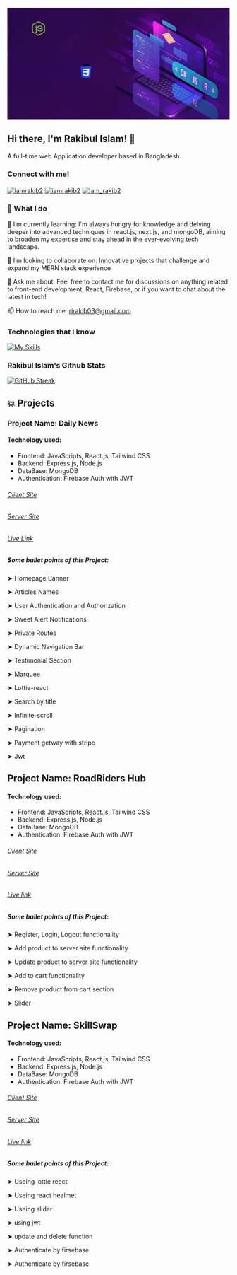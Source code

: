 
![Rakibul Islam!](https://raw.githubusercontent.com/Rakibulislam1/Rakibulislam1/main/assets/Animated-banner.gif "Rakibul Islam")

## Hi there, I'm Rakibul Islam! 👋
A full-time web Application developer based in Bangladesh.

### Connect with me!
<p align="left">
<a href="https://linkedin.com/in/iamrakib2" target="blank"><img align="center" src="https://raw.githubusercontent.com/rahuldkjain/github-profile-readme-generator/master/src/images/icons/Social/linked-in-alt.svg" alt="iamrakib2" height="30" width="40" /></a>
<a href="https://fb.com/iamrakib2" target="blank"><img align="center" src="https://raw.githubusercontent.com/rahuldkjain/github-profile-readme-generator/master/src/images/icons/Social/facebook.svg" alt="iamrakib2" height="30" width="40" /></a>
<a href="https://instagram.com/iam_rakib2" target="blank"><img align="center" src="https://raw.githubusercontent.com/rahuldkjain/github-profile-readme-generator/master/src/images/icons/Social/instagram.svg" alt="iam_rakib2" height="30" width="40" /></a>
</p>

### 🚀 What I do

🌱 I’m currently learning: I'm always hungry for knowledge and delving deeper into advanced techniques in react.js, next.js, and mongoDB, aiming to broaden my expertise and stay ahead in the ever-evolving tech landscape.

👯 I’m looking to collaborate on: Innovative projects that challenge and expand my MERN stack experience

💬 Ask me about:  Feel free to contact me for discussions on anything related to front-end development, React, Firebase, or if you want to chat about the latest in tech!

📫 How to reach me: rirakib03@gmail.com

### Technologies that I know

[![My Skills](https://skillicons.dev/icons?i=html,css,tailwind,bootstrap,js,react,nodejs,express,firebase,mongodb,figma,git,=light)]()


### Rakibul Islam's Github Stats

<p align="left">
<a href="https://git.io/streak-stats"><img src="https://github-readme-streak-stats.herokuapp.com?user=Rakibulislam1&theme=ambient-gradient&hide_border=true" alt="GitHub Streak" /></a>
</p>

## 💥 Projects

### Project Name: Daily News
#### Technology used: 
- Frontend: JavaScripts, React.js, Tailwind CSS
- Backend: Express.js, Node.js
- DataBase: MongoDB
- Authentication: Firebase Auth with JWT

###### [Client Site](https://github.com/Rakibulislam1/Daily-News)

###### [Server Site](https://github.com/Rakibulislam1/Daily-News-server)

###### [Live Link](https://dummy-d6041.web.app/)

##### Some bullet points of this Project:

➤ Homepage Banner

➤ Articles Names

➤ User Authentication and Authorization

➤ Sweet Alert Notifications

➤ Private Routes

➤ Dynamic Navigation Bar

➤ Testimonial Section

➤ Marquee

➤ Lottie-react

➤ Search by title

➤ Infinite-scroll

➤ Pagination

➤ Payment getway with stripe

➤ Jwt

## Project Name: RoadRiders Hub

#### Technology used: 
- Frontend: JavaScripts, React.js, Tailwind CSS
- Backend: Express.js, Node.js
- DataBase: MongoDB
- Authentication: Firebase Auth with JWT

###### [Client Site](https://github.com/Rakibulislam1/RoadRiders-Hub-Client)

###### [Server Site](https://github.com/Rakibulislam1/RoadRiders-Hub-Server)

###### [Live link](https://roadridershub.web.app/)

##### Some bullet points of this Project:
➤ Register, Login, Logout functionality

➤ Add product to server site functionality

➤ Update product to server site functionality

➤ Add to cart functionality

➤ Remove product from cart section

➤ Slider


## Project Name: SkillSwap

#### Technology used: 
- Frontend: JavaScripts, React.js, Tailwind CSS
- Backend: Express.js, Node.js
- DataBase: MongoDB
- Authentication: Firebase Auth with JWT

###### [Client Site](https://github.com/Rakibulislam1/SkillSwap-Cilent)

###### [Server Site](https://github.com/Rakibulislam1/SkillSwap-Server)

###### [Live link](https://swap-4ede7.web.app/)

##### Some bullet points of this Project:
➤ Useing lottie react

➤ Useing react healmet

➤ Useing slider

➤ using jwt

➤ update and delete function

➤ Authenticate by firsebase

➤ Authenticate by firsebase


